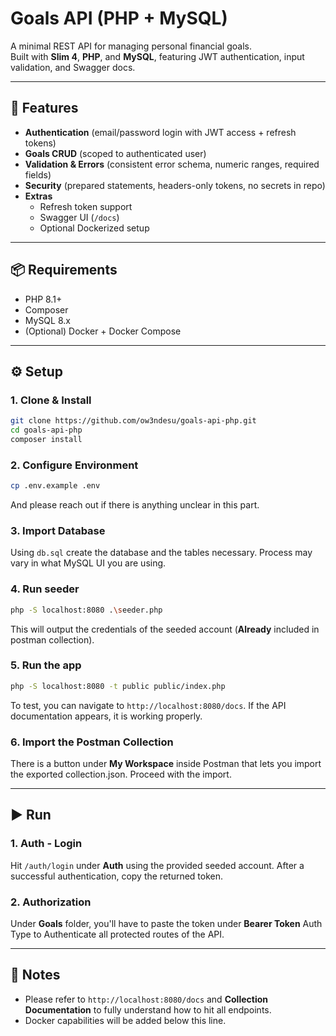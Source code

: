 # Goals API (PHP + MySQL)

A minimal REST API for managing personal financial goals.  
Built with **Slim 4**, **PHP**, and **MySQL**, featuring JWT authentication, input validation, and Swagger docs.

---

## 🚀 Features
- **Authentication** (email/password login with JWT access + refresh tokens)
- **Goals CRUD** (scoped to authenticated user)
- **Validation & Errors** (consistent error schema, numeric ranges, required fields)
- **Security** (prepared statements, headers-only tokens, no secrets in repo)
- **Extras**
  - Refresh token support
  - Swagger UI (`/docs`)
  - Optional Dockerized setup

---

## 📦 Requirements
- PHP 8.1+
- Composer
- MySQL 8.x
- (Optional) Docker + Docker Compose

---

## ⚙️ Setup

### 1. Clone & Install
```bash
git clone https://github.com/ow3ndesu/goals-api-php.git
cd goals-api-php
composer install
```

### 2. Configure Environment
```bash
cp .env.example .env
```
And please reach out if there is anything unclear in this part.

### 3. Import Database
Using `db.sql` create the database and the tables necessary. Process may vary in what MySQL UI you are using.

### 4. Run seeder
```bash
php -S localhost:8080 .\seeder.php
```
This will output the credentials of the seeded account (**Already** included in postman collection).

### 5. Run the app
```bash
php -S localhost:8080 -t public public/index.php
```
To test, you can navigate to `http://localhost:8080/docs`. If the API documentation appears, it is working properly.

### 6. Import the Postman Collection
There is a button under **My Workspace** inside Postman that lets you import the exported collection.json. Proceed with the import.

---

## ▶️ Run

### 1. Auth - Login
Hit `/auth/login` under **Auth** using the provided seeded account. After a successful authentication, copy the returned token.

### 2. Authorization
Under **Goals** folder, you'll have to paste the token under **Bearer Token** Auth Type to Authenticate all protected routes of the API.

---

## 📝 Notes
- Please refer to `http://localhost:8080/docs` and **Collection Documentation** to fully understand how to hit all endpoints.
- Docker capabilities will be added below this line.